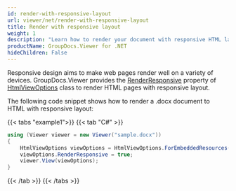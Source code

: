 ```yaml
---
id: render-with-responsive-layout
url: viewer/net/render-with-responsive-layout
title: Render with responsive layout
weight: 1
description: "Learn how to render your document with responsive HTML layout that looks great on mobile and desktop devices."
productName: GroupDocs.Viewer for .NET
hideChildren: False
---
```


Responsive design aims to make web pages render well on a variety of devices. GroupDocs.Viewer provides the [RenderResponsive](https://reference.groupdocs.com/net/viewer/groupdocs.viewer.options/htmlviewoptions/properties/renderresponsive) property of [HtmlViewOptions](https://reference.groupdocs.com/net/viewer/groupdocs.viewer.options/htmlviewoptions) class to render HTML pages with responsive layout. 

The following code snippet shows how to render a .docx document to HTML with responsive layout:

{{< tabs "example1">}}
{{< tab "C#" >}}
```csharp
using (Viewer viewer = new Viewer("sample.docx"))
{
    HtmlViewOptions viewOptions = HtmlViewOptions.ForEmbeddedResources();
    viewOptions.RenderResponsive = true;
    viewer.View(viewOptions);
}
```
{{< /tab >}}
{{< /tabs >}}